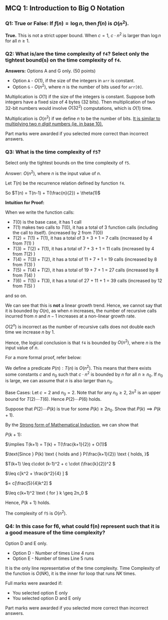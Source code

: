 ## MCQ 1: Introduction to Big O Notation

### Q1: **True or False**: If $f(n) = \log n$, then $f(n)$ is $O(n^2)$.

**True.** 
This is not a strict upper bound. When $c = 1$, $c\cdot n^2$ is larger than $\log n$ for all $n \geq 1$. 

### Q2: What is/are the time complexity of `f4`? Select only the tightest bound(s) on the time complexity of `f4`.

**Answers:** Options A and G only. (50 points)
- Option `A` - $O(1)$, if the size of the integers in `arr` is constant.
- Option `G` - $O(n^2)$, where $n$ is the number of bits used for `arr[0]`.

Multiplication is $O(1)$ if the size of the integers is constant. Suppose both integers have a fixed size of 4 bytes (32 bits). Then multiplication of two 32-bit numbers would involve $O(32^2)$ computations, which is $O(1)$ time. 

Multiplication is $O(n^2)$ if we define $n$ to be the number of bits. [It is similar to multiplying two $n$ _digit_ numbers (ie. in base 10).](https://www.basic-mathematics.com/multiplication-in-base-two.html)

Part marks were awarded if you selected more correct than incorrect answers. 

### Q3: What is the time complexity of `f5`?
Select only the tightest bounds on the time complexity of `f5`.

Answer: $O(n^2)$, where $n$ is the input value of $n$.

Let $T(n)$ be the recurrence relation defined by function `f4`.

So $T(n) = T(n-1) + T(\frac{n}{2}) + \theta(1)$

**Intuition for Proof:**

When we write the function calls:

- $T(0)$ is the base case, it has 1 call
- $T(1)$ makes two calls to $T(0)$, it has a total of 3 function calls (including the call to itself). (increased by 2 from $T(0)$)
- $T(2) = T(1) + T(1)$, it has a total of 3 + 3 + 1 = 7 calls (increased by 4 from  $T(1)$ )
- $T(3) = T(2) + T(1)$, it has a total of 7 + 3 + 1 = 11 calls (increased by 4 from $T(2)$ )
- $T(4) = T(3) + T(2)$, it has a total of 11 + 7 + 1 = 19 calls (increased by 8 from $T(3)$ )
- $T(5) = T(4) + T(2)$, it has a total of 19 + 7 + 1 = 27 calls (increased by 8 from $T(4)$ )
- $T(6) = T(5) + T(3)$, it has a total of 27 + 11 + 1 = 39 calls (increased by 12 from $T(5)$ )

and so on.

We can see that this is **not** a linear growth trend. Hence, we cannot say that it is bounded by $O(n)$, as when $n$ increases, the number of recursive calls incurred from $n$ and $n-1$ increases at a non-linear growth rate. 

$O(2^n)$ is incorrect as the number of recursive calls does not double each time we increase $n$ by 1.

Hence, the logical conclusion is that `f4` is bounded by $O(n^2)$, where $n$ is the input value of $n$.

For a more formal proof, refer below:

We define a predicate $P(n): T(n) \text { is } O(n^2)$. This means that there exists some constants $c$ and $n_0$ such that $c\cdot n^2$ is bounded by $n$ for all $n\geq n_0$. If $n_0$ is large, we can assume that $n$ is also larger than $n_0$.

Base Cases:
Let $c = 2$ and $n_0 = 2$. Note that for any $n_0 \geq 2$, $2n^2$ is an upper bound for $T(2) \cdots T(6)$.
Hence $P(2) \cdots P(6)$ holds.

Suppose that $P(2) \cdots P(k)$ is true for some $P(k) \geq 2n_0$. Show that $P(k) \implies P(k+1)$.

By the [Strong form of Mathematical Induction](https://math.libretexts.org/Bookshelves/Mathematical_Logic_and_Proof/Gentle_Introduction_to_the_Art_of_Mathematics_(Fields)/05%3A_Proof_Techniques_II_-_Induction/5.04%3A_The_Strong_Form_of_Mathematical_Induction), we can show that 

$P(k+1):$

$\implies T(k+1) = T(k) + T(\frac{k+1}{2}) + O(1)$

$\text{Since } P(k) \text { holds and } P(\frac{k+1}{2}) \text { holds, }$

$T(k+1) \leq c\cdot (k-1)^2 + c \cdot (\frac{k}{2})^2 $

$\leq c[k^2 + \frac{k^2}{4} ] $

$= c[\frac{5}{4}k^2] $

$\leq c(k+1)^2 \text { for } k \geq 2n_0 $

Hence, $P(k+1)$ holds.

The complexity of `f5` is $O(n^2)$.

### Q4: In this case for f6, what could f(n) represent such that it is a good measure of the time complexity?

Option D and E only. 
- Option D - Number of times Line 4 runs
- Option E - Number of times Line 5 runs

It is the only line representative of the time complexity. Time Complexity of the function is $O(NK)$, it is the inner for loop that runs $NK$ times.

Full marks were awarded if:
- You selected option E only
- You selected option D and E only

Part marks were awarded if you selected more correct than incorrect answers. 
